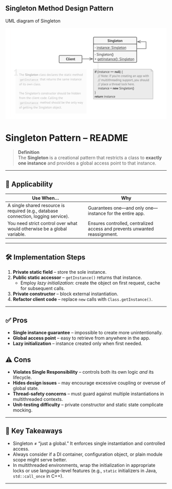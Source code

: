 ## Singleton Method Design Pattern

UML diagram of Singleton

![Schema UML diagram of adapter design pattern](singleton-1.png)

# Singleton Pattern – README

> **Definition**  
> The **Singleton** is a creational pattern that restricts a class to **exactly one instance** and provides a global access point to that instance.

---

## 📌 Applicability

| Use When… | Why |
|-----------|-----|
| A single shared resource is required (e.g., database connection, logging service). | Guarantees one—and only one—instance for the entire app. |
| You need strict control over what would otherwise be a global variable. | Ensures controlled, centralized access and prevents unwanted reassignment. |

---

## 🛠️ Implementation Steps

1. **Private static field** – store the sole instance.
2. **Public static accessor** – `getInstance()` returns that instance.
    * Employ *lazy initialization*: create the object on first request, cache for subsequent calls.
3. **Private constructor** – block external instantiation.
4. **Refactor client code** – replace `new` calls with `Class.getInstance()`.

---

## ✅ Pros

* **Single instance guarantee** – impossible to create more unintentionally.
* **Global access point** – easy to retrieve from anywhere in the app.
* **Lazy initialization** – instance created only when first needed.

## ⚠️ Cons

* **Violates Single Responsibility** – controls both its own logic *and* its lifecycle.
* **Hides design issues** – may encourage excessive coupling or overuse of global state.
* **Thread-safety concerns** – must guard against multiple instantiations in multithreaded contexts.
* **Unit-testing difficulty** – private constructor and static state complicate mocking.

---

## 📝 Key Takeaways

* Singleton ≠ “just a global.” It enforces single instantiation and controlled access.
* Always consider if a DI container, configuration object, or plain module scope might serve better.
* In multithreaded environments, wrap the initialization in appropriate locks or use language-level features (e.g., `static` initializers in Java, `std::call_once` in C++).

---
